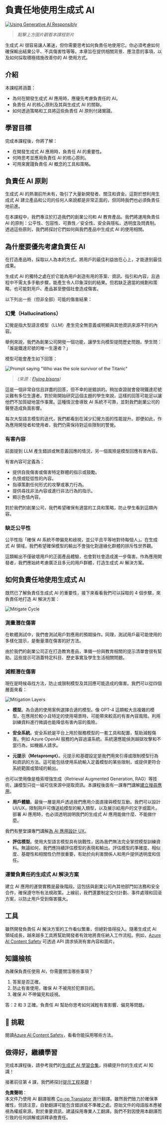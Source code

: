 <!--
CO_OP_TRANSLATOR_METADATA:
{
  "original_hash": "7f8f4c11f8c1cb6e1794442dead414ea",
  "translation_date": "2025-07-09T08:49:38+00:00",
  "source_file": "03-using-generative-ai-responsibly/README.md",
  "language_code": "hk"
}
-->
# 負責任地使用生成式 AI

[![Using Generative AI Responsibly](../../../translated_images/03-lesson-banner.1ed56067a452d97709d51f6cc8b6953918b2287132f4909ade2008c936cd4af9.hk.png)](https://aka.ms/gen-ai-lesson3-gh?WT.mc_id=academic-105485-koreyst)

> _點擊上方圖片觀看本課程影片_

生成式 AI 很容易讓人著迷，但你需要思考如何負責任地使用它。你必須考慮如何確保輸出結果公平、不具傷害性等等。本章旨在提供相關背景、應注意的事項，以及如何採取積極措施改善你的 AI 使用方式。

## 介紹

本課程將涵蓋：

- 為何在開發生成式 AI 應用時，應優先考慮負責任的 AI。
- 負責任 AI 的核心原則及其與生成式 AI 的關聯。
- 如何透過策略和工具將這些負責任 AI 原則付諸實踐。

## 學習目標

完成本課程後，你將了解：

- 在開發生成式 AI 應用時，負責任 AI 的重要性。
- 何時思考並應用負責任 AI 的核心原則。
- 可用來實踐負責任 AI 概念的工具和策略。

## 負責任 AI 原則

生成式 AI 的熱潮前所未有，吸引了大量新開發者、關注和資金。這對於想利用生成式 AI 建立產品和公司的任何人來說都是非常正面的，但同時我們也必須負責任地前進。

在本課程中，我們專注於打造我們的創業公司和 AI 教育產品。我們將運用負責任 AI 的原則：公平性、包容性、可靠性／安全性、安全與隱私、透明度及問責制。透過這些原則，我們將探討它們如何與我們產品中生成式 AI 的使用相關。

## 為什麼要優先考慮負責任 AI

在打造產品時，採取以人為本的方式，將用戶的最佳利益放在心上，才能達到最佳成果。

生成式 AI 的獨特之處在於它能為用戶創造有用的答案、資訊、指引和內容，且過程中不需太多手動步驟，能產生令人印象深刻的結果。但若缺乏適當的規劃和策略，也可能對用戶、產品甚至整個社會造成傷害。

以下列出一些（但非全部）可能的傷害結果：

### 幻覺（Hallucinations）

幻覺是指大型語言模型（LLM）產生完全無意義或明顯與其他資訊來源不符的內容。

舉例來說，我們為創業公司開發一個功能，讓學生向模型提問歷史問題。學生問：「誰是鐵達尼號的唯一生還者？」

模型可能會產生如下回答：

![Prompt saying "Who was the sole survivor of the Titanic"](../../../03-using-generative-ai-responsibly/images/ChatGPT-titanic-survivor-prompt.webp)

> _(來源：[Flying bisons](https://flyingbisons.com?WT.mc_id=academic-105485-koreyst))_

這是一個非常自信且詳盡的回答，但不幸的是錯誤的。稍加查證就會發現鐵達尼號災難有多位生還者。對於剛開始研究這個主題的學生來說，這樣的回答可能足以讓他們不加質疑地當作事實。這種情況會導致 AI 系統不可靠，並對我們創業公司的聲譽造成負面影響。

每次大型語言模型的迭代，我們都看到在減少幻覺方面的性能提升。即便如此，作為應用開發者和使用者，我們仍需保持對這些限制的警覺。

### 有害內容

前面提到 LLM 產生錯誤或無意義回應的情況，另一個風險是模型回應有害內容。

有害內容可定義為：

- 提供自我傷害或傷害特定群體的指示或鼓勵。
- 仇恨或貶低性的內容。
- 指導策劃任何形式的攻擊或暴力行為。
- 提供尋找非法內容或進行非法行為的指示。
- 顯示色情內容。

對於我們的創業公司，我們希望確保有適當的工具和策略，防止學生看到這類內容。

### 缺乏公平性

公平性指「確保 AI 系統不帶偏見和歧視，並公平且平等地對待每個人」。在生成式 AI 領域，我們希望確保模型的輸出不會強化對邊緣化群體的排斥性世界觀。

這類輸出不僅破壞用戶的正面產品體驗，也會對社會造成進一步傷害。作為應用開發者，我們應始終考慮廣泛且多元的用戶群體，打造生成式 AI 解決方案。

## 如何負責任地使用生成式 AI

既然已了解負責任生成式 AI 的重要性，接下來看看我們可以採取的 4 個步驟，來負責任地打造 AI 解決方案：

![Mitigate Cycle](../../../translated_images/mitigate-cycle.babcd5a5658e1775d5f2cb47f2ff305cca090400a72d98d0f9e57e9db5637c72.hk.png)

### 測量潛在傷害

在軟體測試中，我們會測試用戶對應用的預期操作。同理，測試用戶最可能使用的多樣化提示，是衡量潛在傷害的好方法。

由於我們的創業公司正在打造教育產品，準備一份與教育相關的提示清單會很有幫助。這些提示可涵蓋特定科目、歷史事實及學生生活相關問題。

### 減輕潛在傷害

現在是時候尋找方法，防止或限制模型及其回應可能造成的傷害。我們可以從四個層面來看：

![Mitigation Layers](../../../translated_images/mitigation-layers.377215120b9a1159a8c3982c6bbcf41b6adf8c8fa04ce35cbaeeb13b4979cdfc.hk.png)

- **模型**。為合適的使用案例選擇合適的模型。像 GPT-4 這類較大且複雜的模型，在應用於較小且特定的使用場景時，可能帶來較高的有害內容風險。利用訓練資料進行微調也能降低有害內容的風險。

- **安全系統**。安全系統是平台上用於服務模型的一套工具和配置，幫助減輕傷害。例如 Azure OpenAI 服務的內容過濾系統。系統還應能偵測越獄攻擊和不當行為，如機器人請求。

- **元提示（Metaprompt）**。元提示和基礎設定是我們用來引導或限制模型行為和資訊的方法。這可能包括使用系統輸入定義模型的某些限制，或提供更符合系統範圍或領域的輸出。

也可以使用像是檢索增強生成（Retrieval Augmented Generation, RAG）等技術，讓模型只從一組可信來源中提取資訊。本課程後面有一課專門講解[建立搜尋應用](../08-building-search-applications/README.md?WT.mc_id=academic-105485-koreyst)。

- **用戶體驗**。最後一層是用戶透過我們應用介面直接與模型互動。我們可以設計 UI/UX，限制用戶可傳送給模型的輸入類型，以及展示給用戶的文字或圖片。部署 AI 應用時，也必須透明說明我們的生成式 AI 應用能做什麼、不能做什麼。

我們有整堂課專門講解[為 AI 應用設計 UX](../12-designing-ux-for-ai-applications/README.md?WT.mc_id=academic-105485-koreyst)。

- **評估模型**。使用大型語言模型具有挑戰性，因為我們無法完全掌控模型訓練資料。無論如何，我們應持續評估模型的表現和輸出。評估模型的準確度、相似度、基礎性和相關性仍然很重要，有助於向利害關係人和用戶提供透明度和信任。

### 運營負責任的生成式 AI 解決方案

建立 AI 應用的運營實務是最後階段。這包括與創業公司內其他部門如法務和安全合作，確保遵守所有法規政策。上線前，我們還要制定交付計劃、事件處理和回滾方案，以防止用戶受到傷害擴大。

## 工具

雖然開發負責任 AI 解決方案的工作看似繁重，但絕對值得投入。隨著生成式 AI 領域成長，越來越多工具將幫助開發者有效地將責任納入工作流程。例如，[Azure AI Content Safety](https://learn.microsoft.com/azure/ai-services/content-safety/overview?WT.mc_id=academic-105485-koreyst) 可透過 API 請求偵測有害內容和圖片。

## 知識檢核

為確保負責任使用 AI，你需要關注哪些事項？

1. 答案是否正確。
1. 防止有害使用，確保 AI 不被用於犯罪目的。
1. 確保 AI 不帶偏見和歧視。

答：2 和 3 正確。負責任 AI 幫助你思考如何減輕有害影響、偏見等問題。

## 🚀 挑戰

閱讀[Azure AI Content Safety](https://learn.microsoft.com/azure/ai-services/content-safety/overview?WT.mc_id=academic-105485-koreyst)，看看你能採用哪些方法。

## 做得好，繼續學習

完成本課程後，請參考我們的[生成式 AI 學習合集](https://aka.ms/genai-collection?WT.mc_id=academic-105485-koreyst)，持續提升你的生成式 AI 知識！

接著前往第 4 課，我們將探討[提示工程基礎](../04-prompt-engineering-fundamentals/README.md?WT.mc_id=academic-105485-koreyst)！

**免責聲明**：  
本文件乃使用 AI 翻譯服務 [Co-op Translator](https://github.com/Azure/co-op-translator) 進行翻譯。雖然我們致力於確保準確性，但請注意，自動翻譯可能包含錯誤或不準確之處。原始文件的母語版本應被視為權威來源。對於重要資訊，建議採用專業人工翻譯。我們不對因使用本翻譯而引致的任何誤解或誤釋承擔責任。